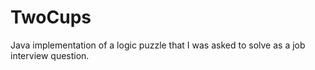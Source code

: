 # TwoCups
Java implementation of a logic puzzle that I was asked to solve as a job interview question.
